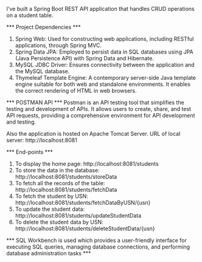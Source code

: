 I've built a Spring Boot REST API application that handles CRUD operations on a student table.

*** Project Dependencies ***
1. Spring Web: Used for constructing web applications, including RESTful applications, through Spring MVC.
2. Spring Data JPA: Employed to persist data in SQL databases using JPA (Java Persistence API) with Spring Data and Hibernate.
3. MySQL JDBC Driver: Ensures connectivity between the application and the MySQL database.
4. Thymeleaf Template Engine: A contemporary server-side Java template engine suitable for both web and standalone environments. It enables the correct rendering of HTML in web browsers.

*** POSTMAN API ***
Postman is an API testing tool that simplifies the testing and development of APIs. It allows users to create, share, and test API requests, providing a comprehensive environment for API development and testing. 
   
Also the application is hosted on Apache Tomcat Server.
URL of local server: http://localhost:8081

*** End-points ***
1. To display the home page: http://localhost:8081/students
2. To store the data in the database: http://localhost:8081/students/storeData
3. To fetch all the records of the table: http://localhost:8081/students/fetchData
4. To fetch the student by USN: http://localhost:8081/students/fetchDataByUSN/{usn}
5. To update the student data: http://localhost:8081/students/updateStudentData
6. To delete the student data by USN: http://localhost:8081/students/deleteStudentData/{usn}

*** SQL Workbench is used which provides a user-friendly interface for executing SQL queries, managing database connections, and performing database administration tasks ***    
